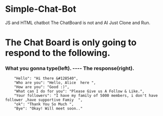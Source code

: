 # Simple-Chat-Bot
JS and HTML chatbot
The ChatBoard is not and AI
Just Clone and Run.

# The Chat Board is only going to respond to the following.

### What you gonna type(left). ---- The response(right).
```
    "Hello": "Hi there &#128540",
    "Who are you": "Hello, Alice  here ",
    "How are you": "Good :)",
    "What can I do for you": "Please Give us A Follow & Like.",
    "Your followers": "I have my family of 5000 members, i don't have follower ,have supportive Famiy  ",
    "ok": "Thank You So Much ",
    "Bye": "Okay! Will meet soon.."
```
